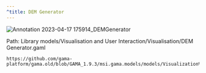 ```yaml
---
^title: DEM Generator
---
```


![Annotation 2023-04-17 175914_DEMGenerator](https://user-images.githubusercontent.com/4437331/232657633-0cf84068-8074-4ccd-94e6-2e8cd1f567ab.png)

Path: Library models/Visualisation and User Interaction/Visualisation/DEM Generator.gaml

```gaml reference
https://github.com/gama-platform/gama.old/blob/GAMA_1.9.3/msi.gama.models/models/Visualization%20and%20User%20Interaction/Visualization/DEM%20Generator.gaml
```